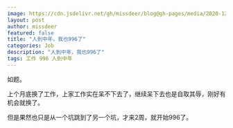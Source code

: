 ```yaml
---
image: https://cdn.jsdelivr.net/gh/missdeer/blog@gh-pages/media/2020-12-14/996icu.jpeg
layout: post
author: missdeer
featured: false
title: "人到中年，我也996了"
categories: Job
description: "人到中年，我也996了"
tags: 工作 996 人到中年
---
```

如题。

上个月底换了工作，上家工作实在呆不下去了，继续呆下去也是自取其辱，刚好有机会就换了。

但是果然也只是从一个坑跳到了另一个坑，才来2周，就开始996了。
